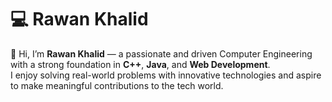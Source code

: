 # 💻 Rawan Khalid 

👋 Hi, I’m **Rawan Khalid** — a passionate and driven Computer Engineering with a strong foundation in **C++**, **Java**, and **Web Development**.  
I enjoy solving real-world problems with innovative technologies and aspire to make meaningful contributions to the tech world.   

